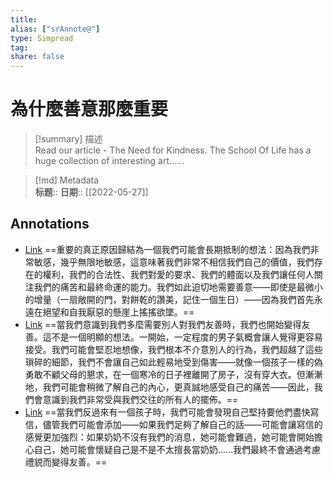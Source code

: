 ```yaml
---
title: 
alias: ["srAnnote@"]
type: Simpread
tag: 
share: false
---
```


# 為什麼善意那麼重要

> [!summary] 描述  
> Read our article - The Need for Kindness. The School Of Life has a huge collection of interesting art......

> [!md] Metadata  
> **标题**:: 
> **日期**:: [[2022-05-27]]
## Annotations
- [Link](http://localhost:7026/reading/62#id=1653650547351)
  ==重要的真正原因歸結為一個我們可能會長期抵制的想法：因為我們非常敏感，幾乎無限地敏感，這意味著我們非常不相信我們自己的價值，我們存在的權利，我們的合法性、我們對愛的要求、我們的體面以及我們讓任何人關注我們的痛苦和最終命運的能力。我們如此迫切地需要善意——即使是最微小的增量（一扇敞開的門，對餅乾的讚美，記住一個生日）——因為我們首先永遠在絕望和自我厭惡的懸崖上搖搖欲墜。==
- [Link](http://localhost:7026/reading/62#id=1653650577439)
  ==當我們意識到我們多麼需要別人對我們友善時，我們也開始變得友善。這不是一個明顯的想法。一開始，一定程度的男子氣概會讓人覺得更容易接受。我們可能會堅忍地想像，我們根本不介意別人的行為，我們超越了這些瑣碎的細節，我們不會讓自己如此輕易地受到傷害——就像一個孩子一樣的偽勇敢不顧父母的懇求，在一個寒冷的日子裡離開了房子，沒有穿大衣。但漸漸地，我們可能會稍微了解自己的內心，更真誠地感受自己的痛苦——因此，我們會意識到我們非常受與我們交往的所有人的擺佈。==
- [Link](http://localhost:7026/reading/62#id=1653650612262)
  ==當我們反過來有一個孩子時，我們可能會發現自己堅持要他們盡快寫信，儘管我們可能會添加——如果我們足夠了解自己的話——可能會讓寫信的感覺更加強烈：如果奶奶不沒有我們的消息，她可能會難過，她可能會開始擔心自己，她可能會懷疑自己是不是不太擅長當奶奶……我們最終不會通過考慮禮貌而變得友善。==